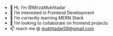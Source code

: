 - 👋 Hi, I’m @MirzaMukhtadar
- 👀 I’m interested in Frontend Development
- 🌱 I’m currently learning MERN Stack
- 💞️ I’m looking to collaborate on frontend projects
- 📫 reach me @ mukhtadar09@gmail.com

<!---
MirzaMukhtadar/MirzaMukhtadar is a ✨ special ✨ repository because its `README.md` (this file) appears on your GitHub profile.
You can click the Preview link to take a look at your changes.
--->
